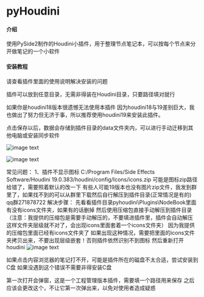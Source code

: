 # pyHoudini

#### 介绍
使用PySide2制作的Houdini小插件，用于整理节点笔记本，可以按每个节点来分开做笔记的一个小软件


#### 安装教程
请查看插件里面的使用说明解决安装的问题

插件可以放到任意目录，无需非得装在Houdini目录，只要路径填对就行

如果你是houdini18版本很遗憾无法使用本插件
因为houdini18与19差别巨大，我也做出了努力但无济于事，所以推荐使用houdini19来安装此插件。

点击保存以后，数据会存储到插件目录的data文件夹内，可以进行手动迁移到其他电脑或安装同步软件


![image text](https://gitee.com/seerhugan/py-houdini/raw/master/%E4%BD%BF%E7%94%A8%E8%AF%B4%E6%98%8E/1%E5%8F%B3%E9%94%AE%E6%B7%BB%E5%8A%A0%E6%96%B0%E5%B7%A5%E5%85%B7.png)

![image text](https://gitee.com/seerhugan/py-houdini/raw/master/%E4%BD%BF%E7%94%A8%E8%AF%B4%E6%98%8E/2%E7%B2%98%E8%B4%B4%E4%BB%A3%E7%A0%81%E4%BF%AE%E6%94%B9%E4%BD%A0%E8%87%AA%E5%B7%B1%E7%9A%84%E8%B7%AF%E5%BE%84.jpg)


常见问题：
1、插件不显示图标
C:/Program Files/Side Effects Software/Houdini 19.0.383/houdini/config/Icons/icons.zip
可能是图标zip路径给错了，需要照着默认的改一下
有些人可能19版本也没有图片zip文件，我发到群里了，如果找不到的可以从群里下载然后自行解压到插件目录(正常情况是有的)
qq群271878722
解决步骤：
先看看插件目录pyhoudini\Plugins\NodeBook里面有没有icons文件夹，如果有的话删掉
然后使用压缩包直接手动解压到插件目录
（注意：我提供的压缩包是需要手动解压的，不要填进插件里，插件会自动解压
这样文件夹层级就不对了，会出现icons里面套着一个icons文件夹）
因为我提供的压缩包里面已经有icons文件夹了
如果出现这种情况，需要把里面的icons文件夹拷贝出来，不要出现层级嵌套！否则插件依然识别不到图标
然后重新打开houdini
![image text](https://gitee.com/seerhugan/py-houdini/raw/master/%E4%BD%BF%E7%94%A8%E8%AF%B4%E6%98%8E/3%E6%B3%A8%E6%84%8F%E8%BF%99%E6%98%AF%E6%88%91%E7%9A%84icons%E8%B7%AF%E5%BE%84.jpg)

如果点击内容浏览器的笔记打不开，可能是插件所在的磁盘不太合适，尝试安装到C盘
如果没遇到这个错误不需要非得安装C盘

第一次打开会弹窗，这是一个工程管理版本插件，需要填一个路径用来保存
之后应该会更改这个，不让它第一次弹出来，以免对使用者造成疑惑